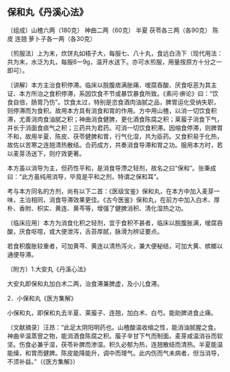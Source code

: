 ## 保和丸《丹溪心法》

〔组成〕山楂六两（180克） 神曲二两（60克） 半夏 茯苓各三两（各90克） 陈皮 连翘 萝卜子各一两（各30克）

〔煎服法〕上为末，炊饼丸如梧子大，每服七、八十丸，食远白汤下（现代用法：共为末，水泛为丸，每服6一9g，温开水送下。亦可水煎服，用量按原方十分之一即可）。

〔讲解〕本方主治食积停滞。临床以脘腹痞满胀痛、嗳腐吞酸、厌食呕恶为其主证、本方所治之食积停滞，系因饮食不节或暴饮暴食所致。《素问·痹论》曰：“饮食自倍，肠胃乃伤”。饮食太过，特别是恣食酒肉油腻之品，脾胃运化受纳失职，则停滞而为食积。故用本方具有消食和胃的作用。方中用山楂，以消一切饮食积滞，尤善消肉食油腻之积；神曲消食健脾，更化酒食陈腐之积；莱菔子消食下气，并长于消面食痰气之积；三药共为君药。可消一切饮食积滞。因缩食停滞，则脾胃不和，故用半夏、陈皮、茯苓健脾和胃，行气化湿，共为臣药。又食积易于化热，故佐以苦寒之连翘清热散结。合药成方，共奏消食导滞和胃之功。服用本方时，若以麦芽汤送下，则疗效更著。

本方虽以消导为主，但药性平和，是消食导滯之轻剂，故名之曰“保和”。张秉成曰：“此方虽纯用消导，毕竟是平和之剂，特谓之保和耳”。

考与本方同名的方剂，尚有以下二首：《医级宝鉴》保和丸，在本方中加入麦芽一味，主治相同，消食导滞效果更佳。《古今医鉴》保和丸，在前方中加入白术、厚朴、香附、枳实、黄连、黄芩等，增强了健脾消积、清化湿热之功。

〔临床应用〕本方为消食化积之轻剂，宜于食积不甚者，临床以脘腹胀满，嗳腐吞酸，厌食呕噁，或大便泄泻，舌苔厚腻，脉滑为辨证要点。

若食积腹胀较重者，可加黄芩、黄连以清热泻火，兼大便秘结，可加大黄、槟榔以通便导滞。

〔附方〕1.大安丸《丹溪心法》

大安丸即保和丸加白术二两，治食滞兼脾虚，及小儿食滞。

2．小保和丸《医方集解》

小保和丸，即保和丸去半夏、莱菔子、连翘，加白术、白芍。能助脾进食止痛。

〔文献摘录〕汪昂：“此足太阴阳明药也。山楂酸温收缩之性，能消油腻腥之食。神曲辛温蒸窨之物，能消酒食陈腐之积。菔子辛甘下气而制面。麦芽咸温消谷而软坚。伤食必兼乎湿，茯苓补脾而渗湿。积久必郁为热，连翘散结而清热。半夏能温能燥，和胃而健脾。陈皮能降能升，调中而理气。此内伤而气未病者，但当消导，不须补益。”（《医方集解》）
